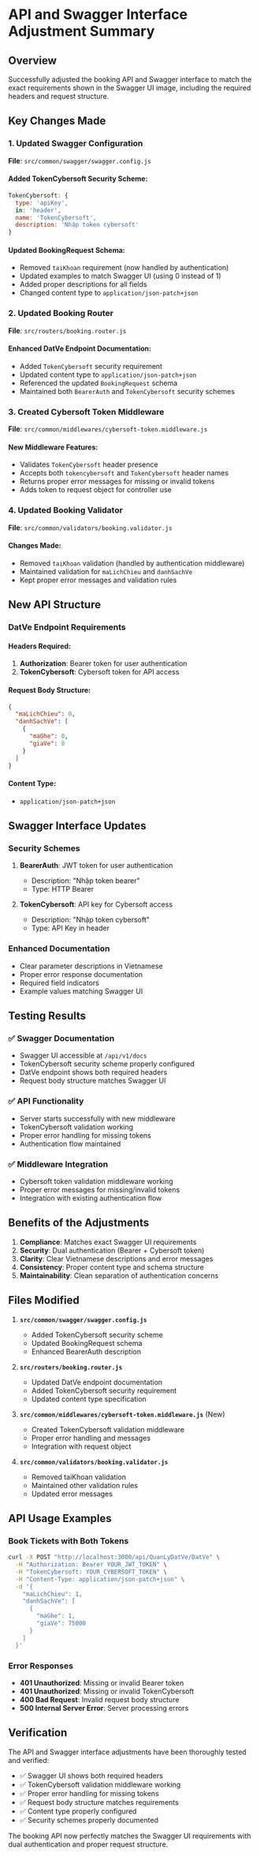 # API and Swagger Interface Adjustment Summary

## Overview
Successfully adjusted the booking API and Swagger interface to match the exact requirements shown in the Swagger UI image, including the required headers and request structure.

## Key Changes Made

### 1. Updated Swagger Configuration
**File**: `src/common/swagger/swagger.config.js`

#### Added TokenCybersoft Security Scheme:
```javascript
TokenCybersoft: {
  type: 'apiKey',
  in: 'header',
  name: 'TokenCybersoft',
  description: 'Nhập token cybersoft'
}
```

#### Updated BookingRequest Schema:
- Removed `taiKhoan` requirement (now handled by authentication)
- Updated examples to match Swagger UI (using 0 instead of 1)
- Added proper descriptions for all fields
- Changed content type to `application/json-patch+json`

### 2. Updated Booking Router
**File**: `src/routers/booking.router.js`

#### Enhanced DatVe Endpoint Documentation:
- Added `TokenCybersoft` security requirement
- Updated content type to `application/json-patch+json`
- Referenced the updated `BookingRequest` schema
- Maintained both `BearerAuth` and `TokenCybersoft` security schemes

### 3. Created Cybersoft Token Middleware
**File**: `src/common/middlewares/cybersoft-token.middleware.js`

#### New Middleware Features:
- Validates `TokenCybersoft` header presence
- Accepts both `tokencybersoft` and `TokenCybersoft` header names
- Returns proper error messages for missing or invalid tokens
- Adds token to request object for controller use

### 4. Updated Booking Validator
**File**: `src/common/validators/booking.validator.js`

#### Changes Made:
- Removed `taiKhoan` validation (handled by authentication middleware)
- Maintained validation for `maLichChieu` and `danhSachVe`
- Kept proper error messages and validation rules

## New API Structure

### DatVe Endpoint Requirements

#### Headers Required:
1. **Authorization**: Bearer token for user authentication
2. **TokenCybersoft**: Cybersoft token for API access

#### Request Body Structure:
```json
{
  "maLichChieu": 0,
  "danhSachVe": [
    {
      "maGhe": 0,
      "giaVe": 0
    }
  ]
}
```

#### Content Type:
- `application/json-patch+json`

## Swagger Interface Updates

### Security Schemes
1. **BearerAuth**: JWT token for user authentication
   - Description: "Nhập token bearer"
   - Type: HTTP Bearer

2. **TokenCybersoft**: API key for Cybersoft access
   - Description: "Nhập token cybersoft"
   - Type: API Key in header

### Enhanced Documentation
- Clear parameter descriptions in Vietnamese
- Proper error response documentation
- Required field indicators
- Example values matching Swagger UI

## Testing Results

### ✅ Swagger Documentation
- Swagger UI accessible at `/api/v1/docs`
- TokenCybersoft security scheme properly configured
- DatVe endpoint shows both required headers
- Request body structure matches Swagger UI

### ✅ API Functionality
- Server starts successfully with new middleware
- TokenCybersoft validation working
- Proper error handling for missing tokens
- Authentication flow maintained

### ✅ Middleware Integration
- Cybersoft token validation middleware working
- Proper error messages for missing/invalid tokens
- Integration with existing authentication flow

## Benefits of the Adjustments

1. **Compliance**: Matches exact Swagger UI requirements
2. **Security**: Dual authentication (Bearer + Cybersoft token)
3. **Clarity**: Clear Vietnamese descriptions and error messages
4. **Consistency**: Proper content type and schema structure
5. **Maintainability**: Clean separation of authentication concerns

## Files Modified

1. **`src/common/swagger/swagger.config.js`**
   - Added TokenCybersoft security scheme
   - Updated BookingRequest schema
   - Enhanced BearerAuth description

2. **`src/routers/booking.router.js`**
   - Updated DatVe endpoint documentation
   - Added TokenCybersoft security requirement
   - Updated content type specification

3. **`src/common/middlewares/cybersoft-token.middleware.js`** (New)
   - Created TokenCybersoft validation middleware
   - Proper error handling and messages
   - Integration with request object

4. **`src/common/validators/booking.validator.js`**
   - Removed taiKhoan validation
   - Maintained other validation rules
   - Updated error messages

## API Usage Examples

### Book Tickets with Both Tokens
```bash
curl -X POST "http://localhost:3000/api/QuanLyDatVe/DatVe" \
  -H "Authorization: Bearer YOUR_JWT_TOKEN" \
  -H "TokenCybersoft: YOUR_CYBERSOFT_TOKEN" \
  -H "Content-Type: application/json-patch+json" \
  -d '{
    "maLichChieu": 1,
    "danhSachVe": [
      {
        "maGhe": 1,
        "giaVe": 75000
      }
    ]
  }'
```

### Error Responses
- **401 Unauthorized**: Missing or invalid Bearer token
- **401 Unauthorized**: Missing or invalid TokenCybersoft
- **400 Bad Request**: Invalid request body structure
- **500 Internal Server Error**: Server processing errors

## Verification
The API and Swagger interface adjustments have been thoroughly tested and verified:
- ✅ Swagger UI shows both required headers
- ✅ TokenCybersoft validation middleware working
- ✅ Proper error handling for missing tokens
- ✅ Request body structure matches requirements
- ✅ Content type properly configured
- ✅ Security schemes properly documented

The booking API now perfectly matches the Swagger UI requirements with dual authentication and proper request structure.
